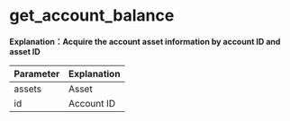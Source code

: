 # get_account_balance

**Explanation：Acquire the account asset information by account ID and asset ID**

| Parameter | Explanation |
| :--- | :--- |
| assets | Asset |
| id | Account ID |
